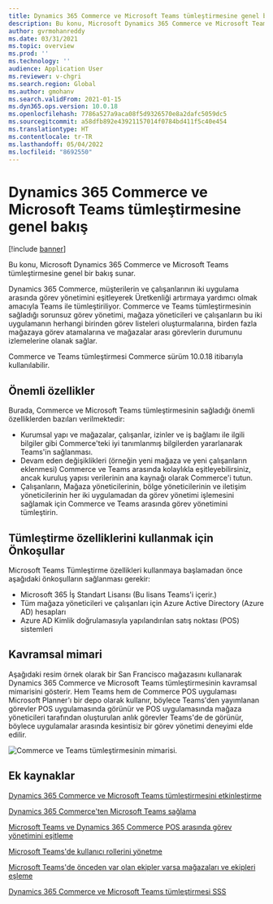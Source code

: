 ```yaml
---
title: Dynamics 365 Commerce ve Microsoft Teams tümleştirmesine genel bakış
description: Bu konu, Microsoft Dynamics 365 Commerce ve Microsoft Teams tümleştirmesine genel bir bakış sunar.
author: gvrmohanreddy
ms.date: 03/31/2021
ms.topic: overview
ms.prod: ''
ms.technology: ''
audience: Application User
ms.reviewer: v-chgri
ms.search.region: Global
ms.author: gmohanv
ms.search.validFrom: 2021-01-15
ms.dyn365.ops.version: 10.0.18
ms.openlocfilehash: 7786a527a9aca08f5d9326570e8a2dafc5059dc5
ms.sourcegitcommit: a58dfb892e43921157014f0784bd411f5c40e454
ms.translationtype: HT
ms.contentlocale: tr-TR
ms.lasthandoff: 05/04/2022
ms.locfileid: "8692550"
---
```

# <a name="dynamics-365-commerce-and-microsoft-teams-integration-overview"></a>Dynamics 365 Commerce ve Microsoft Teams tümleştirmesine genel bakış

[!include [banner](includes/banner.md)]

Bu konu, Microsoft Dynamics 365 Commerce ve Microsoft Teams tümleştirmesine genel bir bakış sunar.

Dynamics 365 Commerce, müşterilerin ve çalışanlarının iki uygulama arasında görev yönetimini eşitleyerek Üretkenliği artırmaya yardımcı olmak amacıyla Teams ile tümleştiriliyor. Commerce ve Teams tümleştirmesinin sağladığı sorunsuz görev yönetimi, mağaza yöneticileri ve çalışanların bu iki uygulamanın herhangi birinden görev listeleri oluşturmalarına, birden fazla mağazaya görev atamalarına ve mağazalar arası görevlerin durumunu izlemelerine olanak sağlar.

Commerce ve Teams tümleştirmesi Commerce sürüm 10.0.18 itibarıyla kullanılabilir.

## <a name="key-features"></a>Önemli özellikler

Burada, Commerce ve Microsoft Teams tümleştirmesinin sağladığı önemli özelliklerden bazıları verilmektedir:

- Kurumsal yapı ve mağazalar, çalışanlar, izinler ve iş bağlamı ile ilgili bilgiler gibi Commerce'teki iyi tanımlanmış bilgilerden yararlanarak Teams'in sağlanması.
- Devam eden değişiklikleri (örneğin yeni mağaza ve yeni çalışanların eklenmesi) Commerce ve Teams arasında kolaylıkla eşitleyebilirsiniz, ancak kuruluş yapısı verilerinin ana kaynağı olarak Commerce'i tutun.
- Çalışanların, Mağaza yöneticilerinin, bölge yöneticilerinin ve iletişim yöneticilerinin her iki uygulamadan da görev yönetimi işlemesini sağlamak için Commerce ve Teams arasında görev yönetimini tümleştirin.

## <a name="prerequisites-for-using-integration-features"></a>Tümleştirme özelliklerini kullanmak için Önkoşullar

Microsoft Teams Tümleştirme özellikleri kullanmaya başlamadan önce aşağıdaki önkoşulların sağlanması gerekir:

- Microsoft 365 İş Standart Lisansı (Bu lisans Teams'i içerir.)
- Tüm mağaza yöneticileri ve çalışanları için Azure Active Directory (Azure AD) hesapları
- Azure AD Kimlik doğrulamasıyla yapılandırılan satış noktası (POS) sistemleri

## <a name="conceptual-architecture"></a>Kavramsal mimari

Aşağıdaki resim örnek olarak bir San Francisco mağazasını kullanarak Dynamics 365 Commerce ve Microsoft Teams tümleştirmesinin kavramsal mimarisini gösterir. Hem Teams hem de Commerce POS uygulaması Microsoft Planner'ı bir depo olarak kullanır, böylece Teams'den yayımlanan görevler POS uygulamasında görünür ve POS uygulamasında mağaza yöneticileri tarafından oluşturulan anlık görevler Teams'de de görünür, böylece uygulamalar arasında kesintisiz bir görev yönetimi deneyimi elde edilir.    

![Commerce ve Teams tümleştirmesinin mimarisi.](media/d365-commerce-teams-integration-conceptual-architecture.png)

## <a name="additional-resources"></a>Ek kaynaklar

[Dynamics 365 Commerce ve Microsoft Teams tümleştirmesini etkinleştirme](enable-teams-integration.md)

[Dynamics 365 Commerce'ten Microsoft Teams sağlama](provision-teams-from-commerce.md)

[Microsoft Teams ve Dynamics 365 Commerce POS arasında görev yönetimini eşitleme](synchronize-tasks-teams-pos.md)

[Microsoft Teams'de kullanıcı rollerini yönetme](manage-user-roles-teams.md)

[Microsoft Teams'de önceden var olan ekipler varsa mağazaları ve ekipleri eşleme](map-stores-existing-teams.md)

[Dynamics 365 Commerce ve Microsoft Teams tümleştirmesi SSS](teams-integration-faq.md)
